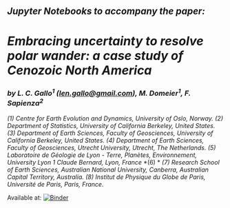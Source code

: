 ## ***Jupyter Notebooks to accompany the paper:***
    
# ***Embracing uncertainty to resolve polar wander: a case study of Cenozoic North America***

### ***by L. C. Gallo<sup>1<sup>*** *(len.gallo@gmail.com)****, M. Domeier<sup>1</sup>, F. Sapienza<sup>2</sup>***

<!-- B. Vaes<sup>3</sup>, N. Swanson-Hysell<sup>4</sup>, M. Arnaould<sup>5</sup>, A. Eyster,  D. Gürer<sup>7</sup>, A. Kiraly<sup>1</sup>, B. Robert<sup>8</sup>, T. Rolf<sup>1</sup>, G. Shephard<sup>1</sup>,  A. van der Boon<sup>1</sup>, L. Wu and Y. Zhang<sup>4</sup>***-->


*(1) Centre for Earth Evolution and Dynamics, University of Oslo, Norway.*
*(2) Department of Statistics, University of California Berkeley, United States.*
*(3) Department of Earth Sciences, Faculty of Geosciences, University of California Berkeley, United States.*
*(4) Department of Earth Sciences, Faculty of Geosciences, Utrecht University, Utrecht, The Netherlands.*
*(5) Laboratoire de Géologie de Lyon - Terre, Planètes, Environnement, University Lyon 1 Claude Bernard, Lyon, France*
*(6) *
*(7) Research School of Earth Sciences, Australian National University, Canberra, Australian Capital Territory, Australia.*
*(8) Institut de Physique du Globe de Paris, Université de Paris, Paris, France.*

Available at: [![Binder](https://mybinder.org/badge_logo.svg)](https://mybinder.org/v2/gh/PolarWandering/Gallo_etal_2023_APWP_construction/HEAD)
